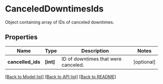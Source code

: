 # CanceledDowntimesIds

Object containing array of IDs of canceled downtimes.

## Properties

| Name              | Type      | Description                         | Notes      |
| ----------------- | --------- | ----------------------------------- | ---------- |
| **cancelled_ids** | **[int]** | ID of downtimes that were canceled. | [optional] |

[[Back to Model list]](README.md#documentation-for-models) [[Back to API list]](README.md#documentation-for-api-endpoints) [[Back to README]](README.md)
